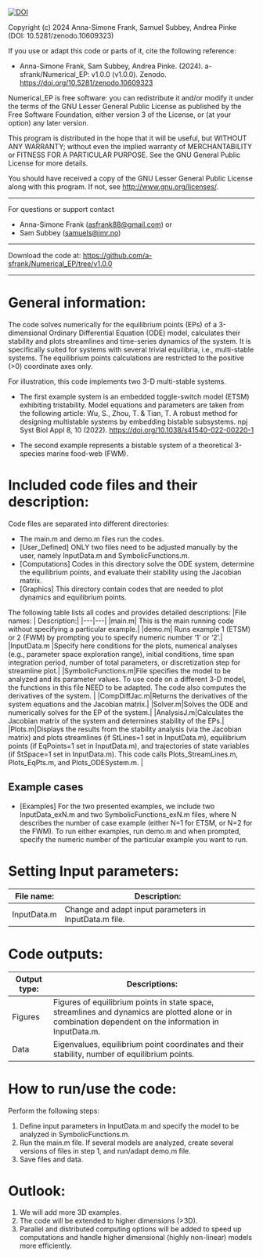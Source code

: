[![DOI](https://zenodo.org/badge/751763756.svg)](https://zenodo.org/doi/10.5281/zenodo.10609323)

Copyright (c) 2024 Anna-Simone Frank, Samuel Subbey, Andrea Pinke (DOI: 10.5281/zenodo.10609323)

If you use or adapt this code or parts of it, cite the following reference: 
* Anna-Simone Frank, Sam Subbey, Andrea Pinke. (2024). a-sfrank/Numerical_EP: v1.0.0 (v1.0.0). Zenodo. https://doi.org/10.5281/zenodo.10609323

Numerical_EP is free software: you can redistribute it and/or modify it under the terms of the GNU Lesser General Public License as published by the Free Software Foundation, either version 3 of the License, or (at your option) any later version.

This program is distributed in the hope that it will be useful, but WITHOUT ANY WARRANTY; without even the implied warranty of MERCHANTABILITY or FITNESS FOR A PARTICULAR PURPOSE. See the GNU General Public License for more details.

You should have received a copy of the GNU Lesser General Public License along with this program. If not, see http://www.gnu.org/licenses/.

------------------------------------------------------------------------------------------------------------------------------------------------------------------------
For questions or support contact
 * Anna-Simone Frank (asfrank88@gmail.com) or
 * Sam Subbey (samuels@imr.no)
------------------------------------------------------------------------------------------------------------------------------------------------------------------------
Download the code at:  https://github.com/a-sfrank/Numerical_EP/tree/v1.0.0 

------------------------------------------------------------------------------------------------------------------------------------------------------------------------
# General information:

The code solves numerically for the equilibrium points (EPs) of a 3-dimensional Ordinary Differential Equation (ODE) model, calculates their stability and plots streamlines and time-series dynamics of the system. It is specifically suited for systems with several trivial equilibria, i.e., multi-stable systems. The equilibrium points calculations are restricted to the positive (>0) coordinate axes only. 

For illustration, this code implements two 3-D multi-stable systems.

* The first example system is an embedded toggle-switch model (ETSM) exhibiting tristability. Model equations and parameters are taken from the following article:
Wu, S., Zhou, T. & Tian, T. A robust method for designing multistable systems by embedding bistable subsystems. npj Syst Biol Appl 8, 10 (2022). https://doi.org/10.1038/s41540-022-00220-1

* The second example represents a bistable system of a theoretical 3-species marine food-web (FWM).

# Included code files and their description:

Code files are separated into different directories:
* The main.m and demo.m files run the codes.
* [User_Defined] ONLY two files need to be adjusted manually by the user, namely InputData.m and SymbolicFunctions.m.
* [Computations] Codes in this directory solve the ODE system, determine the equilibrium points, and evaluate their stability using the Jacobian matrix.
* [Graphics] This directory contain codes that are needed to plot dynamics and equilibrium points. 

The following table lists all codes and provides detailed descriptions:
|File names: | Description:|
|---|---|
|main.m| This is the main running code without specifying a particular example.|
|demo.m| Runs example 1 (ETSM) or 2 (FWM) by prompting you to specify numeric number ‘1’ or ‘2’.|
|InputData.m |Specify here conditions for the plots, numerical analyses (e.g., parameter space exploration range), initial conditions, time span integration period, number of total parameters, or discretization step for streamline plot.|
|SymbolicFunctions.m|File specifies the model to be analyzed and its parameter values. To use code on a different 3-D model, the functions in this file NEED to be adapted. The code also computes the derivatives of the system.  |
|CompDiffJac.m|Returns the derivatives of the system  equations and the Jacobian matrix.|
|Solver.m|Solves the ODE and numerically solves for the EP of the system.|
|AnalysisJ.m|Calculates the Jacobian matrix of the system and determines stability of the EPs.|
|Plots.m|Displays the results from the stability analysis (via the Jacobian matrix) and plots streamlines (if StLines=1 set in InputData.m), equilibrium points (if EqPoints=1 set in InputData.m), and trajectories of state variables (if StSpace=1 set in InputData.m). This code calls Plots_StreamLines.m, Plots_EqPts.m, and Plots_ODESystem.m. |

## Example cases
* [Examples] For the two presented examples, we include two InputData_exN.m and two SymbolicFunctions_exN.m files, where N describes the number of case example (either N=1 for ETSM, or N=2 for the FWM). 
To run either examples, run demo.m and when prompted, specify the numeric number of the particular example you want to run.

# Setting Input parameters:
|File name:|Description:|
|---|---|
|InputData.m|Change and adapt input parameters in InputData.m file.|

# Code outputs:
|Output type:| Descriptions:|
|---|---|
|Figures|Figures of equilibrium points in state space, streamlines and dynamics are plotted alone or in combination dependent on the information in InputData.m. |
|Data|Eigenvalues, equilibrium point coordinates and their stability, number of equilibrium points.|

# How to run/use the code:
Perform the following steps:
1.	Define input parameters in InputData.m and specify the model to be analyzed in SymbolicFunctions.m.
2.	Run the main.m file. If several models are analyzed, create several versions of files in step 1, and run/adapt demo.m file.
3.	Save files and data.

# Outlook:
1. We will add more 3D examples.
2. The code will be extended to higher dimensions (>3D).
3. Parallel and distributed computing options will be added to speed up computations and handle higher dimensional (highly non-linear) models more efficiently.  
